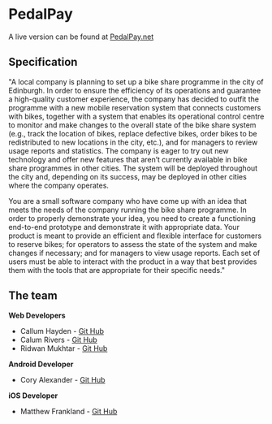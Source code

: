 # PedalPay
A live version can be found at <a href="http://www.pedalpay.net">PedalPay.net</a>

## Specification
"A local company is planning to set up a bike share programme in the city of Edinburgh. In order to ensure the efficiency of its operations and guarantee a high-quality customer experience, the company has decided to outfit the programme with a new mobile reservation system that connects customers with bikes, together with a system that enables its operational control centre to monitor and make changes to the overall state of the bike share system (e.g., track the location of bikes, replace defective bikes, order bikes to be redistributed to new locations in the city, etc.), and for managers to review usage reports and statistics. The company is eager to try out new technology and offer new features that aren’t currently available in bike share programmes in other cities. The system will be deployed throughout the city and, depending on its success, may be deployed in other cities where the company operates.

You are a small software company who have come up with an idea that meets the needs of the company running the bike share programme. In order to properly demonstrate your idea, you need to create a functioning end-to-end prototype and demonstrate it with appropriate data. Your product is meant to provide an efficient and flexible interface for customers to reserve bikes; for operators to assess the state of the system and make changes if necessary; and for managers to view usage reports. Each set of users must be able to interact with the product in a way that best provides them with the tools that are appropriate for their specific needs."

## The team
**Web Developers**
- Callum Hayden - <a href="https://github.com/CMHayden">Git Hub</a>
- Calum Rivers - <a href="https://github.com/CStreams">Git Hub</a>
- Ridwan Mukhtar - <a href="https://github.com/Ridwan-Mukhtar">Git Hub</a>

**Android Developer**
- Cory Alexander - <a href="https://github.com/CBAlexander">Git Hub</a>
  
**iOS Developer**
- Matthew Frankland - <a href="https://github.com/m-f-1998">Git Hub</a>
